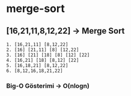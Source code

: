 # merge-sort
## [16,21,11,8,12,22] -> Merge Sort
```
1. [16,21,11] [8,12,22]
2. [16] [21,11] [8] [12,22]
3. [16] [21] [18] [8] [12] [22]
4. [16,21] [18] [8,12] [22]
5. [16,18,21] [8,12,22]
6. [8,12,16,18,21,22]
```
### Big-O Gösterimi -> O(nlogn)
